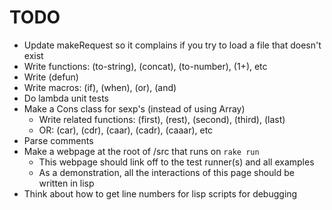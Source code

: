 # TODO

* Update makeRequest so it complains if you try to load a file that doesn't exist
* Write functions: (to-string), (concat), (to-number), (1+), etc
* Write (defun)
* Write macros: (if), (when), (or), (and)
* Do lambda unit tests
* Make a Cons class for sexp's (instead of using Array)
	* Write related functions: (first), (rest), (second), (third), (last)
	* OR: (car), (cdr), (caar), (cadr), (caaar), etc
* Parse comments
* Make a webpage at the root of /src that runs on `rake run`
	* This webpage should link off to the test runner(s) and all examples
	* As a demonstration, all the interactions of this page should be written in lisp
* Think about how to get line numbers for lisp scripts for debugging
